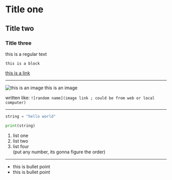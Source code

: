 # Title one
## Title two
### Title three

this is a regular text

```
this is a block
```
[this is a link](https://github.com/VERRWEL)

---

![this is an image](https://avatars.akamai.steamstatic.com/cb6d584aa9f3c94e38d64590c90efe138a114ec8_full.jpg)
this is an image 

written like:
``
![random name](image link ; could be from web or local computer)
``

---

```py
string = "hello world"

print(string)
```

1. list one
1. list two
4. list four\
(put any number, its gonna figure the order)


---

- this is bullet point
- this is bullet point